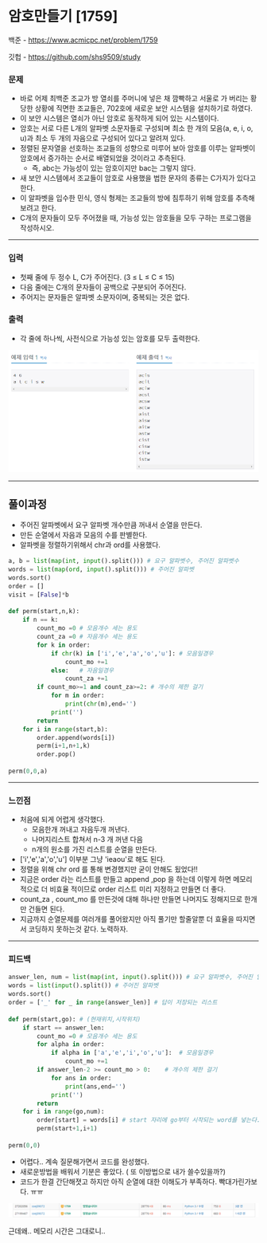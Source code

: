 # 암호만들기 [1759]

백준 - https://www.acmicpc.net/problem/1759

깃헙 - https://github.com/shs9509/study



### 문제

- 바로 어제 최백준 조교가 방 열쇠를 주머니에 넣은 채 깜빡하고 서울로 가 버리는 황당한 상황에 직면한 조교들은, 702호에 새로운 보안 시스템을 설치하기로 하였다.
-  이 보안 시스템은 열쇠가 아닌 암호로 동작하게 되어 있는 시스템이다.
- 암호는 서로 다른 L개의 알파벳 소문자들로 구성되며 최소 한 개의 모음(a, e, i, o, u)과 최소 두 개의 자음으로 구성되어 있다고 알려져 있다.  
- 정렬된 문자열을 선호하는 조교들의 성향으로 미루어 보아 암호를 이루는 알파벳이 암호에서 증가하는 순서로 배열되었을 것이라고 추측된다. 
  - 즉, abc는 가능성이 있는 암호이지만 bac는 그렇지 않다.
- 새 보안 시스템에서 조교들이 암호로 사용했을 법한 문자의 종류는 C가지가 있다고 한다. 
- 이 알파벳을 입수한 민식, 영식 형제는 조교들의 방에 침투하기 위해 암호를 추측해 보려고 한다. 
- C개의 문자들이 모두 주어졌을 때, 가능성 있는 암호들을 모두 구하는 프로그램을 작성하시오.



------



### 입력

- 첫째 줄에 두 정수 L, C가 주어진다. (3 ≤ L ≤ C ≤ 15) 
- 다음 줄에는 C개의 문자들이 공백으로 구분되어 주어진다. 
- 주어지는 문자들은 알파벳 소문자이며, 중복되는 것은 없다.

### 출력

- 각 줄에 하나씩, 사전식으로 가능성 있는 암호를 모두 출력한다.

![image-20210311233109265](image/image-20210311233109265.png)





-----



## 풀이과정



- 주어진 알파벳에서 요구 알파벳 개수만큼 꺼내서 순열을 만든다.
- 만든 순열에서 자음과 모음의 수를 판별한다.
- 알파벳을 정렬하기위해서 chr과 ord를 사용했다.



```python
a, b = list(map(int, input().split())) # 요구 알파벳수, 주어진 알파벳수
words = list(map(ord, input().split())) # 주어진 알파벳
words.sort()
order = [] 
visit = [False]*b

def perm(start,n,k):
    if n == k:
        count_mo =0	# 모음개수 세는 용도
        count_za =0 # 자음개수 세는 용도
        for k in order:
            if chr(k) in ['i','e','a','o','u']:	# 모음일경우
                count_mo +=1
            else:	# 자음일경우
                count_za +=1
        if count_mo>=1 and count_za>=2:	# 개수의 제한 걸기
            for m in order:
                print(chr(m),end='')
            print('')
        return
    for i in range(start,b):
        order.append(words[i])
        perm(i+1,n+1,k)
        order.pop()
        
perm(0,0,a)
```



-------



### 느낀점

- 처음에 되게 어렵게 생각했다.
  - 모음한개 꺼내고 자음두개 꺼낸다.
  - 나머지리스트 합쳐서 n-3 개 꺼낸 다음
  - n개의 원소를 가진 리스트를 순열을 만든다.
- ['i','e','a','o','u'] 이부분 그냥 'ieaou'로 해도 된다.
- 정렬을 위해 chr ord 를 통해 변경했지만 굳이 안해도 됬었다!!
- 지금은 order 라는 리스트를 만들고 append ,pop 을 하는데 이렇게 하면 메모리적으로 더 비효율 적이므로 order 리스트 미리 지정하고 만들면 더 좋다.
- count_za , count_mo 를 만든것에 대해 하나만 만들면 나머지도 정해지므로 한개만 건들면 된다.
- 지금까지 순열문제를 여러개를 풀어왔지만 아직 풀기만 할줄알뿐 더 효율을 따지면서 코딩하지 못하는것 같다. 노력하자.



---



### 피드백

```python
answer_len, num = list(map(int, input().split())) # 요구 알파벳수, 주어진 알파벳수
words = list(input().split()) # 주어진 알파벳
words.sort()
order = ['_' for _ in range(answer_len)] # 답이 저장되는 리스트

def perm(start,go): # (현재위치,시작위치)
    if start == answer_len:
        count_mo =0	# 모음개수 세는 용도
        for alpha in order:
            if alpha in ['a','e','i','o','u']:	# 모음일경우
                count_mo +=1
        if answer_len-2 >= count_mo > 0:	# 개수의 제한 걸기
            for ans in order:
                print(ans,end='')
            print('')
        return
    for i in range(go,num):
        order[start] = words[i]	# start 자리에 go부터 시작되는 word를 넣는다.
        perm(start+1,i+1)
        
perm(0,0)
```



- 어렵다.. 계속 질문해가면서 코드를 완성했다.
- 새로운방법을 배워서 기분은 좋았다. ( 또 이방법으로  내가 쓸수있을까?)
- 코드가 한결 간단해졋고 하지만 아직 순열에 대한 이해도가 부족하다. 빡대가린가보다. ㅠㅠ



![img](image/img.png)

근데왜.. 메모리 시간은 그대로니..

